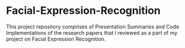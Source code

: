 # Facial-Expression-Recognition

This project repository comprises of Presentation Summaries and Code Implementations of the research papers that I reviewed as a part of my project on Facial Expression Recognition. 
